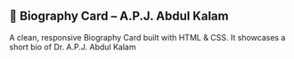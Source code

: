 
## 📇 Biography Card – A.P.J. Abdul Kalam
A clean, responsive Biography Card built with HTML & CSS. It showcases a short bio of Dr. A.P.J. Abdul Kalam
